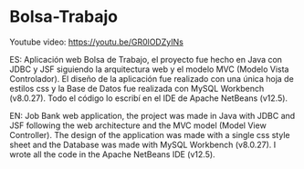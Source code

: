 # Bolsa-Trabajo
Youtube video: https://youtu.be/GR0lODZyINs

ES: Aplicación web Bolsa de Trabajo, el proyecto fue hecho en Java con JDBC y JSF siguiendo la arquitectura web y el modelo MVC (Modelo Vista Controlador). El diseño de la aplicación fue realizado con una única hoja de estilos css y la Base de Datos fue realizada con MySQL Workbench (v8.0.27). Todo el código lo escribí en el IDE de Apache NetBeans (v12.5).

EN: Job Bank web application, the project was made in Java with JDBC and JSF following the web architecture and the MVC model (Model View Controller). The design of the application was made with a single css style sheet and the Database was made with MySQL Workbench (v8.0.27). I wrote all the code in the Apache NetBeans IDE (v12.5).
